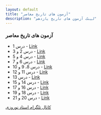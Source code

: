 ```yaml
---
layout: default
title: "آزمون های تاریخ معاصر"
description: "لینک آزمون های تاریخ یازدهم"
---
```


### آزمون های تاریخ معاصر

* درس 1 - [Link](https://forms.gle/NJEJNTpH7T8z9jf68)
* درس 2 و 3 - [Link](https://forms.gle/6zftZWF5CXtMKdaL9)
* درس 4 و 5 - [Link](https://forms.gle/yQGk13k8Mv5hA4Ng6)
* درس 6 و 7 - [Link](https://forms.gle/3bXrX67aTg2YbxMx7)
* درس 8، 9 و 10 - [Link](https://forms.gle/etfxbD52nhfhVrw49)
* درس 11 و 12 - [Link](https://forms.gle/K5zE5cdJA2YWpio8A)
* درس 13 - [Link](https://forms.gle/b3RRDWQegRmdmci7A)
* درس 14 و 15 - [Link](https://forms.gle/A73fDN6febCE9QvN8)
* درس 16 و 17 - [Link](https://forms.gle/aQCdjrKT9C81nGXM8)
* درس 18 و 19 - [Link](https://forms.gle/XEBrRBjUBmvF7Vsb6)
* درس 20 و 21 - [Link](https://forms.gle/8FUxGZSKAdkouSUJA)

[کانال تلگرام استاد نوروزی](https://t.me/farzadnorouzy11)
